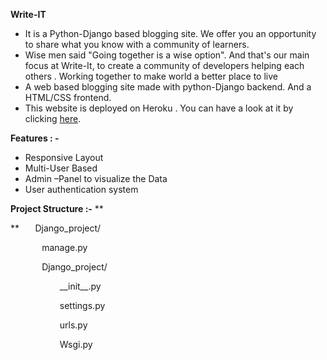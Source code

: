 **Write-IT**

- It is a Python-Django based blogging site. We offer you an opportunity to share what you know with a community of learners.
- Wise men said "Going together is a wise option". And that's our main focus at Write-It, to create a community of developers helping each others . Working together to make world a better place to live
- A web based blogging site made with python-Django backend. And a HTML/CSS frontend.
- This website is deployed on Heroku . You can have a look at it by clicking [here](https://writeitt.herokuapp.com/).

**Features : -** 

- Responsive Layout
- Multi-User Based
- Admin –Panel to visualize the Data
- User authentication system 

**Project Structure :-** 
**

**
`	`Django\_project/

`		`manage.py

`		`Django\_project/

`			`\_\_init\_\_.py

`			`settings.py

`			`urls.py

`			`Wsgi.py



<!-- <img src="">
 -->








